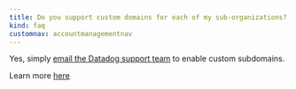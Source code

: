 ```yaml
---
title: Do you support custom domains for each of my sub-organizations?
kind: faq
customnav: accountmanagementnav
---
```


Yes, simply [email the Datadog support team](/help) to enable custom subdomains.

Learn more [here](/account_management/multi_account)